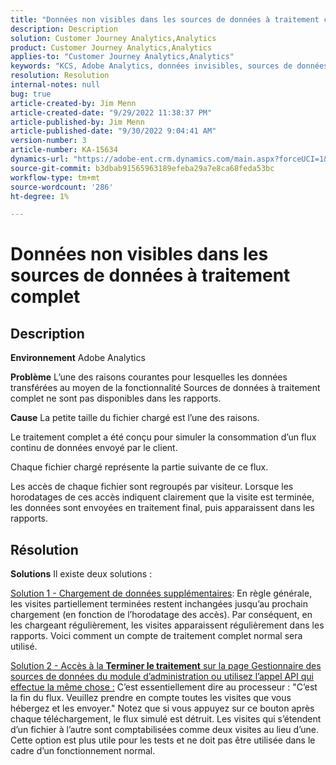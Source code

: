```yaml
---
title: "Données non visibles dans les sources de données à traitement complet"
description: Description
solution: Customer Journey Analytics,Analytics
product: Customer Journey Analytics,Analytics
applies-to: "Customer Journey Analytics,Analytics"
keywords: "KCS, Adobe Analytics, données invisibles, sources de données à traitement complet, bonnes pratiques"
resolution: Resolution
internal-notes: null
bug: true
article-created-by: Jim Menn
article-created-date: "9/29/2022 11:38:37 PM"
article-published-by: Jim Menn
article-published-date: "9/30/2022 9:04:41 AM"
version-number: 3
article-number: KA-15634
dynamics-url: "https://adobe-ent.crm.dynamics.com/main.aspx?forceUCI=1&pagetype=entityrecord&etn=knowledgearticle&id=16d995d4-4f40-ed11-9db1-0022480866ad"
source-git-commit: b3dbab91565963189efeba29a7e8ca68feda53bc
workflow-type: tm+mt
source-wordcount: '286'
ht-degree: 1%

---
```


# Données non visibles dans les sources de données à traitement complet

## Description


<b>Environnement</b>
Adobe Analytics

<b>Problème</b>
L’une des raisons courantes pour lesquelles les données transférées au moyen de la fonctionnalité Sources de données à traitement complet ne sont pas disponibles dans les rapports.

<b>Cause</b>
La petite taille du fichier chargé est l’une des raisons.

Le traitement complet a été conçu pour simuler la consommation d’un flux continu de données envoyé par le client.

Chaque fichier chargé représente la partie suivante de ce flux.

Les accès de chaque fichier sont regroupés par visiteur. Lorsque les horodatages de ces accès indiquent clairement que la visite est terminée, les données sont envoyées en traitement final, puis apparaissent dans les rapports.


## Résolution


<b>Solutions</b>
Il existe deux solutions :

<u>Solution 1 - Chargement de données supplémentaires</u>: En règle générale, les visites partiellement terminées restent inchangées jusqu’au prochain chargement (en fonction de l’horodatage des accès). Par conséquent, en les chargeant régulièrement, les visites apparaissent régulièrement dans les rapports.
Voici comment un compte de traitement complet normal sera utilisé.

<u>Solution 2 - Accès à la <b>Terminer le traitement</b> sur la page Gestionnaire des sources de données du module d’administration ou utilisez l’appel API qui effectue la même chose :</u>
C’est essentiellement dire au processeur : &quot;C’est la fin du flux. Veuillez prendre en compte toutes les visites que vous hébergez et les envoyer.&quot;
Notez que si vous appuyez sur ce bouton après chaque téléchargement, le flux simulé est détruit.
Les visites qui s’étendent d’un fichier à l’autre sont comptabilisées comme deux visites au lieu d’une.
Cette option est plus utile pour les tests et ne doit pas être utilisée dans le cadre d’un fonctionnement normal.
